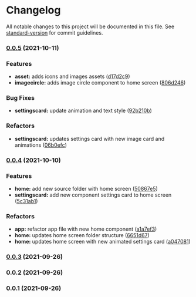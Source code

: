 # Changelog

All notable changes to this project will be documented in this file. See [standard-version](https://github.com/conventional-changelog/standard-version) for commit guidelines.

### [0.0.5](https://github.com/feMoraes0/wallet-mobile/compare/v0.0.4...v0.0.5) (2021-10-11)


### Features

* **asset:** adds icons and images assets ([d17d2c9](https://github.com/feMoraes0/wallet-mobile/commit/d17d2c9a94cc54ecf312920129a449efab777008))
* **imagecircle:** adds image circle component to home screen ([806d246](https://github.com/feMoraes0/wallet-mobile/commit/806d246370bfe83069f64c95a67f46caab6956d8))


### Bug Fixes

* **settingscard:** update animation and text style ([92b210b](https://github.com/feMoraes0/wallet-mobile/commit/92b210b1f2f48125fc6332ce6f6102545f747417))


### Refactors

* **settingscard:** updates settings card with new image card and animations ([06b0efc](https://github.com/feMoraes0/wallet-mobile/commit/06b0efc3931b1c333f3fe251f6c191436a698c97))

### [0.0.4](https://github.com/feMoraes0/wallet-mobile/compare/v0.0.3...v0.0.4) (2021-10-10)


### Features

* **home:** add new source folder with home screen ([50867e5](https://github.com/feMoraes0/wallet-mobile/commit/50867e5e6dac31262dbfcce85d21340cae154122))
* **settingscard:** add new component settings card to home screen ([5c31ab1](https://github.com/feMoraes0/wallet-mobile/commit/5c31ab193500635248ed4bc0d398508d287071d1))


### Refactors

* **app:** refactor app file with new home component ([a1a7ef3](https://github.com/feMoraes0/wallet-mobile/commit/a1a7ef3a69c3602aba2015ba1ee6a59e459372a4))
* **home:** updates home screen folder structure ([6651d67](https://github.com/feMoraes0/wallet-mobile/commit/6651d676d5bd931956248425ce806c6b0efff58d))
* **home:** updates home screen with new animated settings card ([a047081](https://github.com/feMoraes0/wallet-mobile/commit/a04708170a2f8bb2ccf8e56a0fed6e73b09fe86d))

### [0.0.3](https://github.com/feMoraes0/wallet-mobile/compare/v0.0.2...v0.0.3) (2021-09-26)

### 0.0.2 (2021-09-26)

### 0.0.1 (2021-09-26)
